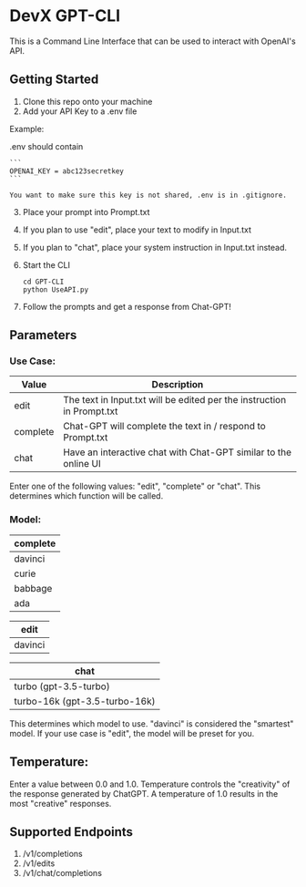 # DevX GPT-CLI
This is a Command Line Interface that can be used to interact with OpenAI's API.

## Getting Started
1. Clone this repo onto your machine
2. Add your API Key to a .env file

Example:

.env should contain

    ```
    OPENAI_KEY = abc123secretkey
    ```

    You want to make sure this key is not shared, .env is in .gitignore.

3. Place your prompt into Prompt.txt
4. If you plan to use "edit", place your text to modify in Input.txt
5. If you plan to "chat", place your system instruction in Input.txt instead.
5. Start the CLI
    
    ```
    cd GPT-CLI
    python UseAPI.py
    ```

6. Follow the prompts and get a response from Chat-GPT!

## Parameters

### Use Case:

| Value       | Description |
| ----------- | ----------- |
| edit        | The text in Input.txt will be edited per the instruction in Prompt.txt |
| complete    | Chat-GPT will complete the text in / respond to Prompt.txt |
| chat        | Have an interactive chat with Chat-GPT similar to the online UI |

Enter one of the following values: "edit", "complete" or "chat".
This determines which function will be called.


### Model:

| complete   |
| ---------- | 
| davinci    | 
| curie      | 
| babbage    |
| ada        |

| edit       |
| ---------- | 
| davinci    |

| chat       |
| ---------- | 
| turbo (gpt-3.5-turbo) |
| turbo-16k (gpt-3.5-turbo-16k) |

This determines which model to use.
"davinci" is considered the "smartest" model.
If your use case is "edit", the model will be preset for you.

## Temperature:

Enter a value between 0.0 and 1.0.
Temperature controls the "creativity" of the response generated by ChatGPT.
A temperature of 1.0 results in the most "creative" responses.

## Supported Endpoints
1. /v1/completions
2. /v1/edits
3. /v1/chat/completions

